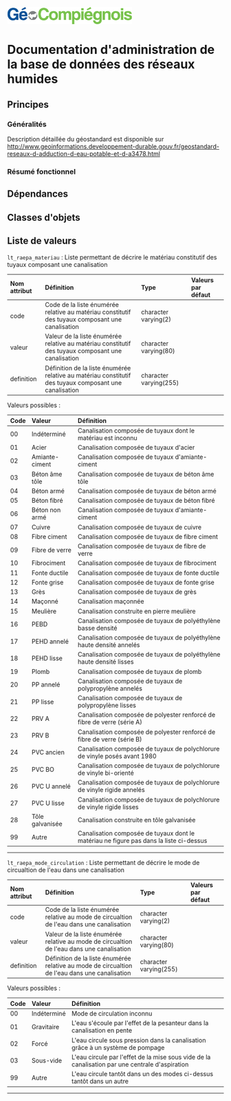 ![picto](/doc/img/Logo_web-GeoCompiegnois.png)

# Documentation d'administration de la base de données des réseaux humides

## Principes
  
### Généralités

Description détaillée du géostandard est disponible sur http://www.geoinformations.developpement-durable.gouv.fr/geostandard-reseaux-d-adduction-d-eau-potable-et-d-a3478.html
 
### Résumé fonctionnel
 
## Dépendances


## Classes d'objets


## Liste de valeurs


`lt_raepa_materiau` : Liste permettant de décrire le matériau constitutif des tuyaux composant une canalisation 

|Nom attribut | Définition | Type  | Valeurs par défaut |
|:---|:---|:---|:---|
|code|Code de la liste énumérée relative au matériau constitutif des tuyaux composant une canalisation|character varying(2)| |
|valeur|Valeur de la liste énumérée relative au matériau constitutif des tuyaux composant une canalisation|character varying(80)| |
|definition|Définition de la liste énumérée relative au matériau constitutif des tuyaux composant une canalisation|character varying(255)| |

Valeurs possibles :

|Code | Valeur | Définition |
|:---|:---|:---|  
|00|Indéterminé|Canalisation composée de tuyaux dont le matériau est inconnu|
|01|Acier|Canalisation composée de tuyaux d'acier|
|02|Amiante-ciment|Canalisation composée de tuyaux d'amiante-ciment|
|03|Béton âme tôle|Canalisation composée de tuyaux de béton âme tôle|
|04|Béton armé|Canalisation composée de tuyaux de béton armé|
|05|Béton fibré|Canalisation composée de tuyaux de béton fibré|
|06|Béton non armé|Canalisation composée de tuyaux d'amiante-ciment|
|07|Cuivre|Canalisation composée de tuyaux de cuivre|
|08|Fibre ciment|Canalisation composée de tuyaux de fibre ciment|
|09|Fibre de verre|Canalisation composée de tuyaux de fibre de verre|
|10|Fibrociment|Canalisation composée de tuyaux de fibrociment|
|11|Fonte ductile|Canalisation composée de tuyaux de fonte ductile|
|12|Fonte grise|Canalisation composée de tuyaux de fonte grise|
|13|Grès|Canalisation composée de tuyaux de grès|
|14|Maçonné|Canalisation maçonnée|
|15|Meulière|Canalisation construite en pierre meulière|
|16|PEBD|Canalisation composée de tuyaux de polyéthylène basse densité|
|17|PEHD annelé|Canalisation composée de tuyaux de polyéthylène haute densité annelés|
|18|PEHD lisse|Canalisation composée de tuyaux de polyéthylène haute densité lisses|
|19|Plomb|Canalisation composée de tuyaux de plomb|
|20|PP annelé|Canalisation composée de tuyaux de polypropylène annelés|
|21|PP lisse|Canalisation composée de tuyaux de polypropylène lisses|
|22|PRV A|Canalisation composée de polyester renforcé de fibre de verre (série A)|
|23|PRV B|Canalisation composée de polyester renforcé de fibre de verre (série B)|
|24|PVC ancien|Canalisation composée de tuyaux de polychlorure de vinyle posés avant 1980|
|25|PVC BO|Canalisation composée de tuyaux de polychlorure de vinyle bi-orienté|
|26|PVC U annelé|Canalisation composée de tuyaux de polychlorure de vinyle rigide annelés|
|27|PVC U lisse|Canalisation composée de tuyaux de polychlorure de vinyle rigide lisses|
|28|Tôle galvanisée|Canalisation construite en tôle galvanisée|
|99|Autre|Canalisation composée de tuyaux dont le matériau ne figure pas dans la liste ci-dessus|

---

`lt_raepa_mode_circulation` : Liste permettant de décrire le mode de circualtion de l'eau dans une canalisation 

|Nom attribut | Définition | Type  | Valeurs par défaut |
|:---|:---|:---|:---|
|code|Code de la liste énumérée relative au mode de circualtion de l'eau dans une canalisation|character varying(2)| |
|valeur|Valeur de la liste énumérée relative au mode de circualtion de l'eau dans une canalisation|character varying(80)| |
|definition|Définition de la liste énumérée relative au mode de circualtion de l'eau dans une canalisation|character varying(255)| |

Valeurs possibles :

|Code | Valeur | Définition |
|:---|:---|:---|  
|00|Indéterminé|Mode de circulation inconnu|
|01|Gravitaire|L'eau s'écoule par l'effet de la pesanteur dans la canalisation en pente|
|02|Forcé|L'eau circule sous pression dans la canalisation grâce à un système de pompage|
|03|Sous-vide|L'eau circule par l'effet de la mise sous vide de la canalisation par une centrale d'aspiration|
|99|Autre|L'eau circule tantôt dans un des modes ci-dessus tantôt dans un autre|

---

